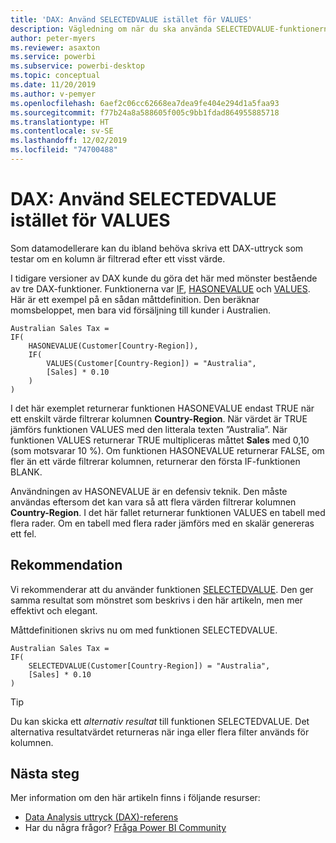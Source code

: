 ```yaml
---
title: 'DAX: Använd SELECTEDVALUE istället för VALUES'
description: Vägledning om när du ska använda SELECTEDVALUE-funktionerna.
author: peter-myers
ms.reviewer: asaxton
ms.service: powerbi
ms.subservice: powerbi-desktop
ms.topic: conceptual
ms.date: 11/20/2019
ms.author: v-pemyer
ms.openlocfilehash: 6aef2c06cc62668ea7dea9fe404e294d1a5faa93
ms.sourcegitcommit: f77b24a8a588605f005c9bb1fdad864955885718
ms.translationtype: HT
ms.contentlocale: sv-SE
ms.lasthandoff: 12/02/2019
ms.locfileid: "74700488"
---
```

# <a name="dax-use-selectedvalue-instead-of-values"></a>DAX: Använd SELECTEDVALUE istället för VALUES

Som datamodellerare kan du ibland behöva skriva ett DAX-uttryck som testar om en kolumn är filtrerad efter ett visst värde.

I tidigare versioner av DAX kunde du göra det här med mönster bestående av tre DAX-funktioner. Funktionerna var [IF](/dax/if-function-dax), [HASONEVALUE](/dax/hasonevalue-function-dax) och [VALUES](/dax/values-function-dax). Här är ett exempel på en sådan måttdefinition. Den beräknar momsbeloppet, men bara vid försäljning till kunder i Australien.

```dax
Australian Sales Tax =
IF(
    HASONEVALUE(Customer[Country-Region]),
    IF(
        VALUES(Customer[Country-Region]) = "Australia",
        [Sales] * 0.10
    )
)
```

I det här exemplet returnerar funktionen HASONEVALUE endast TRUE när ett enskilt värde filtrerar kolumnen **Country-Region**. När värdet är TRUE jämförs funktionen VALUES med den litterala texten ”Australia”. När funktionen VALUES returnerar TRUE multipliceras måttet **Sales** med 0,10 (som motsvarar 10 %). Om funktionen HASONEVALUE returnerar FALSE, om fler än ett värde filtrerar kolumnen, returnerar den första IF-funktionen BLANK.

Användningen av HASONEVALUE är en defensiv teknik. Den måste användas eftersom det kan vara så att flera värden filtrerar kolumnen **Country-Region**. I det här fallet returnerar funktionen VALUES en tabell med flera rader. Om en tabell med flera rader jämförs med en skalär genereras ett fel.

## <a name="recommendation"></a>Rekommendation

Vi rekommenderar att du använder funktionen [SELECTEDVALUE](/dax/selectedvalue-function). Den ger samma resultat som mönstret som beskrivs i den här artikeln, men mer effektivt och elegant.

Måttdefinitionen skrivs nu om med funktionen SELECTEDVALUE.

```dax
Australian Sales Tax =
IF(
    SELECTEDVALUE(Customer[Country-Region]) = "Australia",
    [Sales] * 0.10
)
```

> [!TIP]
> Du kan skicka ett _alternativ resultat_ till funktionen SELECTEDVALUE. Det alternativa resultatvärdet returneras när inga eller flera filter används för kolumnen.

## <a name="next-steps"></a>Nästa steg

Mer information om den här artikeln finns i följande resurser:

- [Data Analysis uttryck (DAX)-referens](/dax/)
- Har du några frågor? [Fråga Power BI Community](https://community.powerbi.com/)
